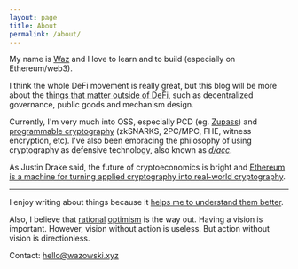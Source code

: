 ```yaml
---
layout: page
title: About
permalink: /about/
---
```


My name is [Waz](https://miguelemos.github.io/) and I love to learn and to build (especially on Ethereum/web3).

I think the whole DeFi movement is really great, but this blog will be more about the
[things that matter outside of DeFi](https://www.youtube.com/watch?v=oLsb7clrXMQ),
such as decentralized governance, public goods and mechanism design.

Currently, I'm very much into OSS, especially PCD (eg. [Zupass](https://zupass.org/)) and 
[programmable cryptography](https://www.youtube.com/watch?v=qAfprVCBhdQ&t) (zkSNARKS, 2PC/MPC, FHE, witness encryption, etc). I've also been embracing
the philosophy of using cryptography as defensive technology, also known as *[d/acc](https://app.streameth.org/devconnect/progcrypto/session/dacc)*.

As Justin Drake said, the future of cryptoeconomics is bright and [Ethereum is a machine for turning applied 
cryptography into real-world cryptography](https://www.reddit.com/r/ethereum/comments/o4unlp/ama_we_are_the_efs_research_team_pt_6_23_june_2021/h2ric0r/?utm_source=share&utm_medium=web2x&context=3).

---

I enjoy writing about things because it [helps me to understand them better](https://twitter.com/benjaminion_xyz/status/1368267425309933573).

Also, I believe that [rational](https://nav.al/optimism) [optimism](https://vitalik.eth.limo/general/2023/11/27/techno_optimism.html) 
is the way out. Having a vision is important. However, vision without action is useless. But action without 
vision is directionless.

Contact: [hello@wazowski.xyz](mailto:hello@wazowski.xyz)

[comment]: <> (Add personal website after Waz)
